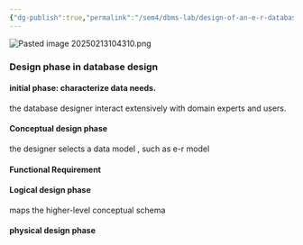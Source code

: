 ```yaml
---
{"dg-publish":true,"permalink":"/sem4/dbms-lab/design-of-an-e-r-database/","created":"2025-02-13T10:42:09.948+05:30","updated":"2025-02-13T10:52:39.065+05:30"}
---
```


![Pasted image 20250213104310.png](/img/user/Attachments/Pasted%20image%2020250213104310.png)


### Design phase in database design

#### initial phase: characterize data needs.

the database designer interact extensively with domain experts and users.

#### Conceptual design phase

the designer selects a data model , such as e-r model

#### Functional Requirement

#### Logical design phase
maps the higher-level conceptual schema

#### physical design phase

